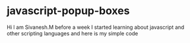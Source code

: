 # javascript-popup-boxes
Hi l am Sivanesh.M before a week I started learning about javascript and other scripting languages and here is my simple code 
